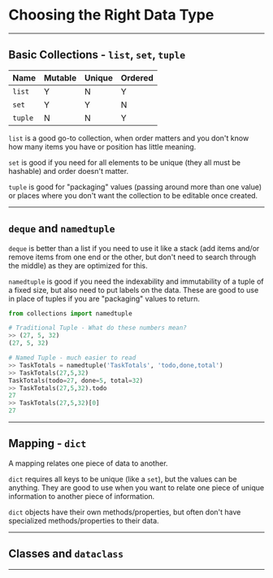# Choosing the Right Data Type

---

## Basic Collections - `list`, `set`, `tuple`

|Name|Mutable|Unique|Ordered|
|---|---|---|---|
|`list`|Y|N|Y|
|`set`|Y|Y|N|
|`tuple`|N|N|Y|

`list` is a good go-to collection, when order matters and you don't know how many items you have or position has little meaning.

`set` is good if you need for all elements to be unique (they all must be hashable) and order doesn't matter.

`tuple` is good for "packaging" values (passing around more than one value) or places where you don't want the collection to be editable once created.

---

## `deque` and `namedtuple`

`deque` is better than a list if you need to use it like a stack (add items and/or remove items from one end or the other, but don't need to search through the middle) as they are optimized for this.

`namedtuple` is good if you need the indexability and immutability of a tuple of a fixed size, but also need to put labels on the data. These are good to use in place of tuples if you are "packaging" values to return.

```python
from collections import namedtuple

# Traditional Tuple - What do these numbers mean?
>> (27, 5, 32)
(27, 5, 32)

# Named Tuple - much easier to read
>> TaskTotals = namedtuple('TaskTotals', 'todo,done,total')
>> TaskTotals(27,5,32)
TaskTotals(todo=27, done=5, total=32)
>> TaskTotals(27,5,32).todo
27
>> TaskTotals(27,5,32)[0]
27
```

---

## Mapping - `dict`

A mapping relates one piece of data to another.

`dict` requires all keys to be unique (like a `set`), but the values can be anything. They are good to use when you want to relate one piece of unique information to another piece of information.

`dict` objects have their own methods/properties, but often don't have specialized methods/properties to their data.

---

## Classes and `dataclass`



---
